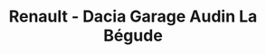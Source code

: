 ---
title: "Renault - Dacia Garage Audin La Bégude"
url: /bras-dasse/renault-dacia-garage-audin-la-begude/
shop: réparation de voitures
---